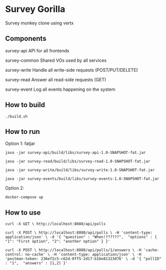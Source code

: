 # Survey Gorilla
Survey monkey clone using vertx 
    
## Components

survey-api
API for all frontends

survey-common
Shared VOs used by all services

survey-write
Handle all write-side requests (POST/PUT/DELETE)

survey-read
Answer all read-side requests (GET)

survey-event
Log all events happening on the system


## How to build

`./build.sh`


## How to run

Option 1: fatjar

`java -jar survey-api/build/libs/survey-api-1.0-SNAPSHOT-fat.jar`

`java -jar survey-read/build/libs/survey-read-1.0-SNAPSHOT-fat.jar`

`java -jar survey-write/build/libs/survey-write-1.0-SNAPSHOT-fat.jar`

`java -jar survey-events/build/libs/survey-events-1.0-SNAPSHOT-fat.jar`

Option 2:

`docker-compose up`

## How to use

`curl -X GET \
   http://localhost:8080/api/polls`

`curl -X POST \
  http://localhost:8080/api/polls \
  -H 'content-type: application/json' \
  -d '{
"question" : "When!??????", 
"options" : { 
	"1": "First option",
	"2": "another option"
	}
}'` 

`curl -X POST \
   http://localhost:8080/api/polls/1/answers \
   -H 'cache-control: no-cache' \
   -H 'content-type: application/json' \
   -H 'postman-token: 236ef2c5-c62d-0ff5-2d17-b16e81323076' \
   -d '{
 "pollID" : "1", 
 "answers" : [1,2]
 }'`
